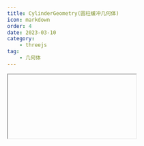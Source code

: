 ```yaml
---
title: CylinderGeometry(圆柱缓冲几何体)
icon: markdown
order: 4
date: 2023-03-10
category:
    - threejs
tag:
    - 几何体
---
```


<IFrame url="https://luotainxu-demo.netlify.app/#/threejs/cylinderGeometry"/>

## CylinderGeometry

```js
const geometry = new THREE.CylinderGeometry( 5, 5, 20, 32 );
const material = new THREE.MeshBasicMaterial( {color: 0xffff00} );
const cylinder = new THREE.Mesh( geometry, material );
scene.add( cylinder );
```

## 构造器

### radiusTop : Float

圆柱的顶部半径，默认值是1

### radiusBottom : Float

圆柱的底部半径，默认值是1

### height : Float

圆柱的高度，默认值是1

### radialSegments : Integer

圆柱侧面周围的分段数，默认为32

### heightSegments : Integer

圆柱侧面沿着其高度的分段数，默认值为1

### openEnded : Boolean

一个Boolean值，指明该圆锥的底面是开放的还是封顶的。默认值为false，即其底面默认是封顶的

### thetaStart : Float

第一个分段的起始角度，默认为0

### thetaLength : Float

圆柱底面圆扇区的中心角，通常被称为“θ”（西塔）。默认值是2*Pi，这使其成为一个完整的圆柱

## 属性

共有属性请参见其基类BufferGeometry

### .parameters : Object

一个包含着构造函数中每个参数的对象。在对象实例化之后，对该属性的任何修改都不会改变这个几何体。

## 方法

共有方法请参见其基类BufferGeometry。
